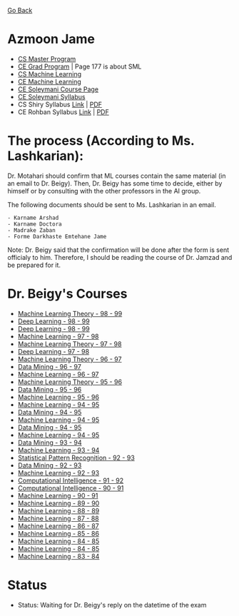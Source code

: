 [Go Back](https://github.com/arm-on/plan/blob/main/README.md)

# Azmoon Jame
- [CS Master Program](https://github.com/arm-on/plan/blob/main/materials/cs-master.pdf)
- [CE Grad Program](https://github.com/arm-on/plan/blob/main/materials/ce-grad.pdf) | Page 177 is about SML
- [CS Machine Learning](https://github.com/arm-on/plan/blob/main/materials/cs-ml.pdf)
- [CE Machine Learning](https://github.com/arm-on/plan/blob/main/materials/ce-ml.pdf)
- [CE Soleymani Course Page](http://ce.sharif.edu/courses/99-00/1/ce717-1/index.php/section/resources/file/resources)
- [CE Soleymani Syllabus](https://github.com/arm-on/plan/blob/main/materials/ML-Soleymani-Syllabus.pdf)
- CS Shiry Syllabus [Link](https://ce.aut.ac.ir/~shiry/lecture/machine-learning/ml.html#Syllabus) | [PDF](https://github.com/arm-on/plan/blob/main/materials/ML-Shiry-Syllabus.pdf)
- CE Rohban Syllabus [Link](https://docs.google.com/document/d/19zYwnmGbBs8Dupdvsw_owwUB7b1NEeuHGRdhYUmdx0Y/edit) | [PDF](https://github.com/arm-on/plan/blob/main/materials/ML-Rohban-Syllabus.pdf)

# The process (According to Ms. Lashkarian):

Dr. Motahari should confirm that ML courses contain the same material (in an email to Dr. Beigy).
Then, Dr. Beigy has some time to decide, either by himself or by consulting with the other professors in the AI group.

The following documents should be sent to Ms. Lashkarian in an email.

    - Karname Arshad
    - Karname Doctora
    - Madrake Zaban
    - Forme Darkhaste Emtehane Jame

Note: Dr. Beigy said that the confirmation will be done after the form is sent officialy to him. Therefore, I should be reading the course of Dr. Jamzad and be prepared for it.

# Dr. Beigy's Courses
- [Machine Learning Theory - 98 - 99](http://ce.sharif.edu/courses/98-99/2/ce718-1/)
- [Deep Learning - 98 - 99](http://ce.sharif.edu/courses/98-99/1/ce718-1/)
- [Deep Learning - 98 - 99](http://ce.sharif.edu/courses/98-99/1/ce719-1/)
- [Machine Learning - 97 - 98](http://ce.sharif.edu/courses/97-98/2/ce717-1/)
- [Machine Learning Theory - 97 - 98](http://ce.sharif.edu/courses/97-98/2/ce718-1/)
- [Deep Learning - 97 - 98](http://ce.sharif.edu/courses/97-98/1/ce959-1/)
- [Machine Learning Theory - 96 - 97](http://ce.sharif.edu/courses/96-97/2/ce718-1/)
- [Data Mining - 96 - 97](http://ce.sharif.edu/courses/96-97/1/ce714-1/)
- [Machine Learning - 96 - 97](http://ce.sharif.edu/courses/96-97/1/ce717-1/)
- [Machine Learning Theory - 95 - 96](http://ce.sharif.edu/courses/95-96/2/ce718-1/)
- [Data Mining - 95 - 96](http://ce.sharif.edu/courses/95-96/1/ce714-1/)
- [Machine Learning - 95 - 96](http://ce.sharif.edu/courses/95-96/1/ce717-1/)
- [Machine Learning - 94 - 95](http://ce.sharif.edu/courses/94-95/2/ce959-1/)
- [Data Mining - 94 - 95](http://ce.sharif.edu/courses/94-95/1/ce714-1/)
- [Machine Learning - 94 - 95](http://ce.sharif.edu/courses/94-95/1/ce717-1/)
- [Data Mining - 94 - 95](http://ce.sharif.edu/courses/94-95/1/ce714-1/)
- [Machine Learning - 94 - 95](http://ce.sharif.edu/courses/94-95/1/ce717-1/)
- [Data Mining - 93 - 94](http://ce.sharif.edu/courses/93-94/1/ce714-1)
- [Machine Learning - 93 - 94](http://ce.sharif.edu/courses/93-94/1/ce717-1)
- [Statistical Pattern Recognition - 92 - 93](http://ce.sharif.edu/courses/92-93/2/ce725-1)
- [Data Mining - 92 - 93](http://ce.sharif.edu/courses/92-93/1/ce714-1)
- [Machine Learning - 92 - 93](http://ce.sharif.edu/courses/92-93/1/ce717-1)
- [Computational Intelligence - 91 - 92](http://ce.sharif.edu/courses/91-92/2/ce777-1)
- [Computational Intelligence - 90 - 91](http://ce.sharif.edu/courses/90-91/2/ce777-1)
- [Machine Learning - 90 - 91](http://ce.sharif.edu/courses/90-91/1/ce717-1)
- [Machine Learning - 89 - 90](http://ce.sharif.edu/courses/89-90/1/ce717-1)
- [Machine Learning - 88 - 89](http://ce.sharif.edu/courses/88-89/1/ce717-1)
- [Machine Learning - 87 - 88](http://ce.sharif.edu/courses/87-88/1/ce717)
- [Machine Learning - 86 - 87](http://ce.sharif.edu/courses/86-87/1/ce717)
- [Machine Learning - 85 - 86](http://ce.sharif.edu/courses/85-86/2/ce717)
- [Machine Learning - 84 - 85](http://ce.sharif.edu/courses/84-85/2/ce717)
- [Machine Learning - 84 - 85](http://ce.sharif.edu/courses/84-85/1/ce714)
- [Machine Learning - 83 - 84](http://ce.sharif.edu/courses/83-84/1/ce717)
# Status

- Status: Waiting for Dr. Beigy's reply on the datetime of the exam